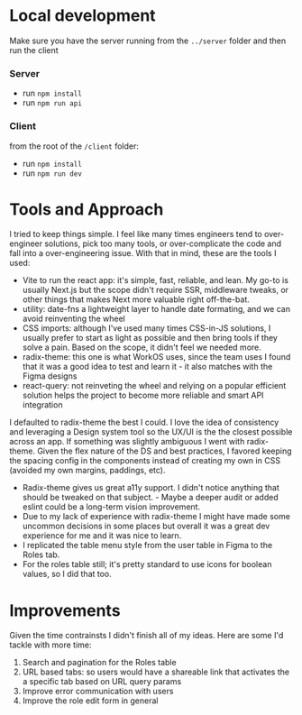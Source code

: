 # Local development

Make sure you have the server running from the `../server` folder and then run the client

### Server

- run `npm install`
- run `npm run api`

### Client

from the root of the `/client` folder:

- run `npm install` 
- run `npm run dev`

# Tools and Approach

I tried to keep things simple. I feel like many times engineers tend to over-engineer solutions, pick too many tools, or over-complicate the code and fall into a over-engineering issue.
With that in mind, these are the tools I used:

- Vite to run the react app: it's simple, fast, reliable, and lean. My go-to is usually Next.js but the scope didn't require SSR, middleware tweaks, or other things that makes Next more valuable right off-the-bat.
- utility: date-fns a lightweight layer to handle date formating, and we can avoid reinventing the wheel
- CSS imports: although I've used many times CSS-in-JS solutions, I usually prefer to start as light as possible and then bring tools if they solve a pain. Based on the scope, it didn't feel we needed more.
- radix-theme: this one is what WorkOS uses, since the team uses I found that it was a good idea to test and learn it - it also matches with the Figma designs
- react-query: not reinveting the wheel and relying on a popular efficient solution helps the project to become more reliable and smart API integration

I defaulted to radix-theme the best I could. I love the idea of consistency and leveraging a Design system tool so the UX/UI is the the closest possible across an app.
If something was slightly ambiguous I went with radix-theme. Given the flex nature of the DS and best practices, I favored keeping the spacing config in the components instead of creating my own in CSS (avoided my own margins, paddings, etc).

- Radix-theme gives us great a11y support. I didn't notice anything that should be tweaked on that subject. - Maybe a deeper audit or added eslint could be a long-term vision improvement.
- Due to my lack of experience with radix-theme I might have made some uncommon decisions in some places but overall it was a great dev experience for me and it was nice to learn.
- I replicated the table menu style from the user table in Figma to the Roles tab.
- For the roles table still; it's pretty standard to use icons for boolean values, so I did that too.

# Improvements

Given the time contrainsts I didn't finish all of my ideas. Here are some I'd tackle with more time:

1. Search and pagination for the Roles table
2. URL based tabs: so users would have a shareable link that activates the a specific tab based on URL query params
3. Improve error communication with users
4. Improve the role edit form in general
